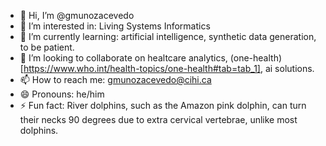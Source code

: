 - 👋 Hi, I’m @gmunozacevedo
- 👀 I’m interested in: Living Systems Informatics
- 🌱 I’m currently learning: artificial intelligence, synthetic data generation, to be patient. 
- 💞️ I’m looking to collaborate on healtcare analytics, (one-health)[https://www.who.int/health-topics/one-health#tab=tab_1], ai solutions.
- 📫 How to reach me: gmunozacevedo@cihi.ca
- 😄 Pronouns: he/him
- ⚡ Fun fact: River dolphins, such as the Amazon pink dolphin, can turn their necks 90 degrees due to extra cervical vertebrae, unlike most dolphins.

<!---
gmunozacevedo/gmunozacevedo is a ✨ special ✨ repository because its `README.md` (this file) appears on your GitHub profile.
You can click the Preview link to take a look at your changes.
--->
